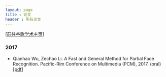 ```yaml
---
layout: page
title : 论文
header : 所有论文
---
```

[<a href='https://scholar.google.com/citations?hl=zh-CN&view_op=list_works&gmla=AJsN-F72GAouxsqHZy6VUO6wTkEHOtExEs8y7ekExKa8_e2Z2xWYv30hmRYPhq14Mione6Ilv-dJE-vCcuqrY8GeMYzK7xX4oNiQ97zvTMHSHZwTorxHJxQ&user=xc4cV7IAAAAJ'>前往谷歌学术主页</a>]

### 2017
- Qianhao Wu, Zechao Li. A Fast and General Method for Partial Face Recognition. Pacific-Rim Conference on Multimedia (PCM), 2017. (oral)
[<a href='https://link.springer.com/chapter/10.1007%2F978-3-319-77380-3_21'>pdf</a>]

